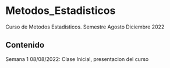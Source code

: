 # Metodos_Estadisticos
Curso de Metodos Estadisticos. Semestre Agosto Diciembre 2022

## Contenido 

Semana 1 
08/08/2022: Clase Inicial, presentacion del curso 

